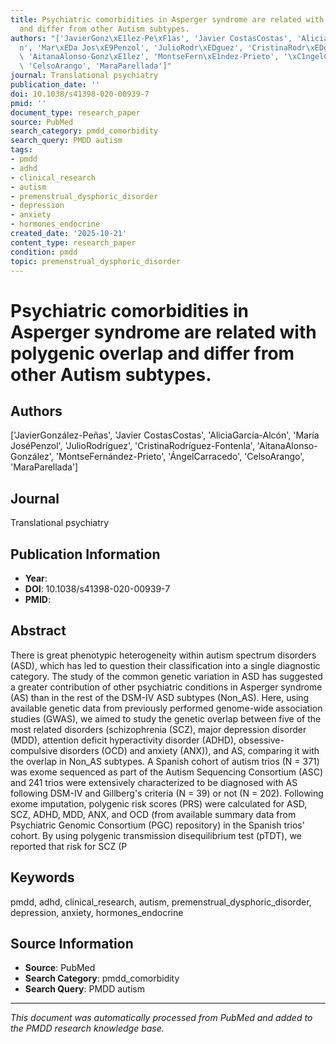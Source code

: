 ```yaml
---
title: Psychiatric comorbidities in Asperger syndrome are related with polygenic overlap
  and differ from other Autism subtypes.
authors: "['JavierGonz\xE1lez-Pe\xF1as', 'Javier CostasCostas', 'AliciaGarc\xEDa-Alc\xF3\
  n', 'Mar\xEDa Jos\xE9Penzol', 'JulioRodr\xEDguez', 'CristinaRodr\xEDguez-Fontenla',\
  \ 'AitanaAlonso-Gonz\xE1lez', 'MontseFern\xE1ndez-Prieto', '\xC1ngelCarracedo',\
  \ 'CelsoArango', 'MaraParellada']"
journal: Translational psychiatry
publication_date: ''
doi: 10.1038/s41398-020-00939-7
pmid: ''
document_type: research_paper
source: PubMed
search_category: pmdd_comorbidity
search_query: PMDD autism
tags:
- pmdd
- adhd
- clinical_research
- autism
- premenstrual_dysphoric_disorder
- depression
- anxiety
- hormones_endocrine
created_date: '2025-10-21'
content_type: research_paper
condition: pmdd
topic: premenstrual_dysphoric_disorder
---
```


# Psychiatric comorbidities in Asperger syndrome are related with polygenic overlap and differ from other Autism subtypes.

## Authors
['JavierGonzález-Peñas', 'Javier CostasCostas', 'AliciaGarcía-Alcón', 'María JoséPenzol', 'JulioRodríguez', 'CristinaRodríguez-Fontenla', 'AitanaAlonso-González', 'MontseFernández-Prieto', 'ÁngelCarracedo', 'CelsoArango', 'MaraParellada']

## Journal
Translational psychiatry

## Publication Information
- **Year**: 
- **DOI**: 10.1038/s41398-020-00939-7
- **PMID**: 

## Abstract
There is great phenotypic heterogeneity within autism spectrum disorders (ASD), which has led to question their classification into a single diagnostic category. The study of the common genetic variation in ASD has suggested a greater contribution of other psychiatric conditions in Asperger syndrome (AS) than in the rest of the DSM-IV ASD subtypes (Non_AS). Here, using available genetic data from previously performed genome-wide association studies (GWAS), we aimed to study the genetic overlap between five of the most related disorders (schizophrenia (SCZ), major depression disorder (MDD), attention deficit hyperactivity disorder (ADHD), obsessive-compulsive disorders (OCD) and anxiety (ANX)), and AS, comparing it with the overlap in Non_AS subtypes. A Spanish cohort of autism trios (N = 371) was exome sequenced as part of the Autism Sequencing Consortium (ASC) and 241 trios were extensively characterized to be diagnosed with AS following DSM-IV and Gillberg's criteria (N = 39) or not (N = 202). Following exome imputation, polygenic risk scores (PRS) were calculated for ASD, SCZ, ADHD, MDD, ANX, and OCD (from available summary data from Psychiatric Genomic Consortium (PGC) repository) in the Spanish trios' cohort. By using polygenic transmission disequilibrium test (pTDT), we reported that risk for SCZ (P

## Keywords
pmdd, adhd, clinical_research, autism, premenstrual_dysphoric_disorder, depression, anxiety, hormones_endocrine

## Source Information
- **Source**: PubMed
- **Search Category**: pmdd_comorbidity
- **Search Query**: PMDD autism

---
*This document was automatically processed from PubMed and added to the PMDD research knowledge base.*
